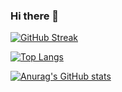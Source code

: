 ### Hi there 👋

[![GitHub Streak](https://streak-stats.demolab.com?user=redkhalil&theme=radical)](https://git.io/streak-stats)

[![Top Langs](https://github-readme-stats.vercel.app/api/top-langs/?username=redkhalil)](https://github.com/redkhalil/github-readme-stats)

[![Anurag's GitHub stats](https://github-readme-stats.vercel.app/api?username=redkhalil)](https://github.com/redkhalil/github-readme-stats)
